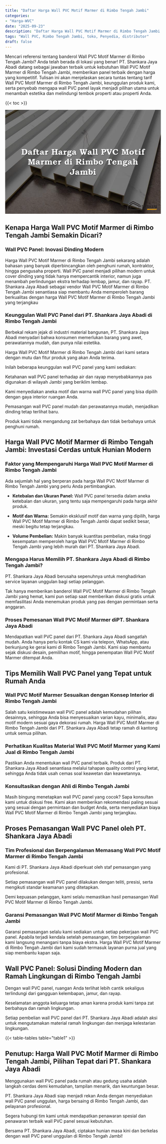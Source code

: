 ```yaml
---
title: "Daftar Harga Wall PVC Motif Marmer di Rimbo Tengah Jambi"
categories: 
- "Harga-WVC"
date: "2025-09-23"
description: "Daftar Harga Wall PVC Motif Marmer di Rimbo Tengah Jambi bagi hunian, kantor, dan ritel. Material terbaik, pilihan motif, warna elegan, beserta jasa instalasi oleh tim profesional serta jaminan resmi!|Layanan penjualan Wall PVC Motif Marmer di Rimbo Tengah Jambi untuk keperluan tempat tinggal, perkantoran, atau gerai, beserta produk unggulan dan instalasi oleh tim berpengalaman serta kepastian resmi.|Pilihan Wall PVC Motif Marmer di Rimbo Tengah Jambi yang terbukti bagi rumah, perkantoran, serta gerai, bersama produk terbaik dan instalasi oleh teknisi profesional dan kepastian resmi.|Penjualan Wall PVC Motif Marmer di Rimbo Tengah Jambi bagi hunian, perkantoran, serta ritel, dengan produk berkualitas dan instalasi ditangani oleh tim profesional, lengkap beserta kepastian resmi.}"
tags: "Wall PVC, Rimbo Tengah Jambi, toko, Penyedia, distributor"
draft: false
---
```


Mencari referensi tentang banderol Wall PVC Motif Marmer di Rimbo Tengah Jambi? Anda telah berada di lokasi yang benar! PT. Shankara Jaya Abadi datang sebagai jawaban terbaik untuk kebutuhan Wall PVC Motif Marmer di Rimbo Tengah Jambi, memberikan panel terbaik dengan harga yang kompetitif. Tulisan ini akan menjelaskan secara tuntas tentang tarif Wall PVC Motif Marmer di Rimbo Tengah Jambi, keunggulan produk kami, serta penyebab mengapa wall PVC panel layak menjadi pilihan utama untuk menambah estetika dan melindungi tembok properti atau properti Anda.

{{< toc >}}

![Daftar Harga Wall PVC Motif Marmer di Rimbo Tengah Jambi](/images/Harga-WVC/Daftar-Harga-Wall-PVC-Motif-Marmer-di-Rimbo-Tengah-Jambi.png)


## Kenapa Harga Wall PVC Motif Marmer di Rimbo Tengah Jambi Semakin Dicari?

### Wall PVC Panel: Inovasi Dinding Modern

Harga Wall PVC Motif Marmer di Rimbo Tengah Jambi sekarang adalah bahasan yang banyak diperbincangkan oleh penghuni rumah, kontraktor, hingga pengusaha properti. Wall PVC panel menjadi pilihan modern untuk cover dinding yang tidak hanya mempercantik interior, namun juga menambah perlindungan ekstra terhadap lembap, jamur, dan rayap. PT. Shankara Jaya Abadi sebagai vendor Wall PVC Motif Marmer di Rimbo Tengah Jambi senantiasa siap membantu Anda memperoleh barang berkualitas dengan harga Wall PVC Motif Marmer di Rimbo Tengah Jambi yang terjangkau

### Keunggulan Wall PVC Panel dari PT. Shankara Jaya Abadi di Rimbo Tengah Jambi

Berbekal rekam jejak di industri material bangunan, PT. Shankara Jaya Abadi menyadari bahwa konsumen memerlukan barang yang awet, perawatannya mudah, dan punya nilai estetika.

Harga Wall PVC Motif Marmer di Rimbo Tengah Jambi dari kami setara dengan mutu dan fitur produk yang akan Anda terima.

Inilah beberapa keunggulan wall PVC panel yang kami sediakan:

Ketahanan wall PVC panel terhadap air dan rayap menyebabkannya pas digunakan di wilayah Jambi yang beriklim lembap.

Kami menyediakan aneka motif dan warna wall PVC panel yang bisa dipilih dengan gaya interior ruangan Anda.

Pemasangan wall PVC panel mudah dan perawatannya mudah, menjadikan dinding tetap terlihat baru.

Produk kami tidak mengandung zat berbahaya dan tidak berbahaya untuk penghuni rumah.

## Harga Wall PVC Motif Marmer di Rimbo Tengah Jambi: Investasi Cerdas untuk Hunian Modern

### Faktor yang Mempengaruhi Harga Wall PVC Motif Marmer di Rimbo Tengah Jambi

Ada sejumlah hal yang berperan pada harga Wall PVC Motif Marmer di Rimbo Tengah Jambi yang perlu Anda pertimbangkan.

- **Ketebalan dan Ukuran Panel:** Wall PVC panel tersedia dalam aneka ketebalan dan ukuran, yang tentu saja mempengaruhi pada harga akhir produk.

- **Motif dan Warna:** Semakin eksklusif motif dan warna yang dipilih, harga Wall PVC Motif Marmer di Rimbo Tengah Jambi dapat sedikit besar, meski begitu tetap terjangkau.

- **Volume Pembelian:** Makin banyak kuantitas pembelian, maka tinggi kesempatan memperoleh harga Wall PVC Motif Marmer di Rimbo Tengah Jambi yang lebih murah dari PT. Shankara Jaya Abadi.

### Mengapa Harus Memilih PT. Shankara Jaya Abadi di Rimbo Tengah Jambi?

PT. Shankara Jaya Abadi berusaha sepenuhnya untuk menghadirkan service layanan unggulan bagi setiap pelanggan.

Tak hanya memberikan banderol Wall PVC Motif Marmer di Rimbo Tengah Jambi yang hemat, kami pun setiap saat memberikan diskusi gratis untuk memfasilitasi Anda menemukan produk yang pas dengan permintaan serta anggaran.

### Proses Pemesanan Wall PVC Motif Marmer diPT. Shankara Jaya Abadi

Mendapatkan wall PVC panel dari PT. Shankara Jaya Abadi sangatlah mudah. Anda hanya perlu kontak CS kami via telepon, WhatsApp, atau berkunjung ke gerai kami di Rimbo Tengah Jambi. Kami siap membantu sejak diskusi desain, pemilihan motif, hingga penempatan Wall PVC Motif Marmer ditempat Anda.

## Tips Memilih Wall PVC Panel yang Tepat untuk Rumah Anda

### Wall PVC Motif Marmer Sesuaikan dengan Konsep Interior di Rimbo Tengah Jambi

Salah satu keistimewaan wall PVC panel adalah kemudahan pilihan desainnya, sehingga Anda bisa menyesuaikan varian kayu, minimalis, atau motif modern sesuai gaya dekorasi rumah. Harga Wall PVC Motif Marmer di Rimbo Tengah Jambi dari PT. Shankara Jaya Abadi tetap ramah di kantong untuk semua pilihan.

### Perhatikan Kualitas Material Wall PVC Motif Marmer yang Kami Jual di Rimbo Tengah Jambi

Pastikan Anda menentukan wall PVC panel terbaik. Produk dari PT. Shankara Jaya Abadi senantiasa melalui tahapan quality control yang ketat, sehingga Anda tidak usah cemas soal keawetan dan keawetannya.

### Konsultasikan dengan Ahli di Rimbo Tengah Jambi

Masih bingung menetapkan wall PVC panel yang cocok? Sapa konsultan kami untuk diskusi free. Kami akan memberikan rekomendasi paling sesuai yang sesuai dengan permintaan dan budget Anda, serta menyediakan biaya Wall PVC Motif Marmer di Rimbo Tengah Jambi yang terjangkau.

## Proses Pemasangan Wall PVC Panel oleh PT. Shankara Jaya Abadi

### Tim Profesional dan Berpengalaman Memasang Wall PVC Motif Marmer di Rimbo Tengah Jambi

Kami di PT. Shankara Jaya Abadi diperkuat oleh staf pemasangan yang profesional.

Setiap pemasangan wall PVC panel dilakukan dengan teliti, presisi, serta mengikuti standar keamanan yang ditetapkan.

Demi kepuasan pelanggan, kami selalu memastikan hasil pemasangan Wall PVC Motif Marmer di Rimbo Tengah Jambi.

### Garansi Pemasangan Wall PVC Motif Marmer di Rimbo Tengah Jambi

Garansi pemasangan selalu kami sediakan untuk setiap pekerjaan wall PVC panel. Apabila terjadi kendala setelah pemasangan, tim berpengalaman kami langsung menangani tanpa biaya ekstra. Harga Wall PVC Motif Marmer di Rimbo Tengah Jambi dari kami sudah termasuk layanan purna jual yang siap membantu kapan saja.

## Wall PVC Panel: Solusi Dinding Modern dan Ramah Lingkungan di Rimbo Tengah Jambi

Dengan wall PVC panel, ruangan Anda terlihat lebih cantik sekaligus terlindungi dari gangguan kelembapan, jamur, dan rayap.

Keselamatan anggota keluarga tetap aman karena produk kami tanpa zat berbahaya dan ramah lingkungan.

Setiap pembelian wall PVC panel dari PT. Shankara Jaya Abadi adalah aksi untuk mengutamakan material ramah lingkungan dan menjaga kelestarian lingkungan.

{{< table-tables table="table1" >}}

## Penutup: Harga Wall PVC Motif Marmer di Rimbo Tengah Jambi, Pilihan Tepat dari PT. Shankara Jaya Abadi

Menggunakan wall PVC panel pada rumah atau gedung usaha adalah langkah cerdas demi kemudahan, tampilan menarik, dan keuntungan besar.

PT. Shankara Jaya Abadi siap menjadi rekan Anda dengan menyediakan wall PVC panel unggulan, harga bersaing di Rimbo Tengah Jambi, dan pelayanan profesional.

Segera hubungi tim kami untuk mendapatkan penawaran spesial dan penawaran terbaik wall PVC panel sesuai kebutuhan.

Bersama PT. Shankara Jaya Abadi, ciptakan hunian masa kini dan berkelas dengan wall PVC panel unggulan di Rimbo Tengah Jambi!